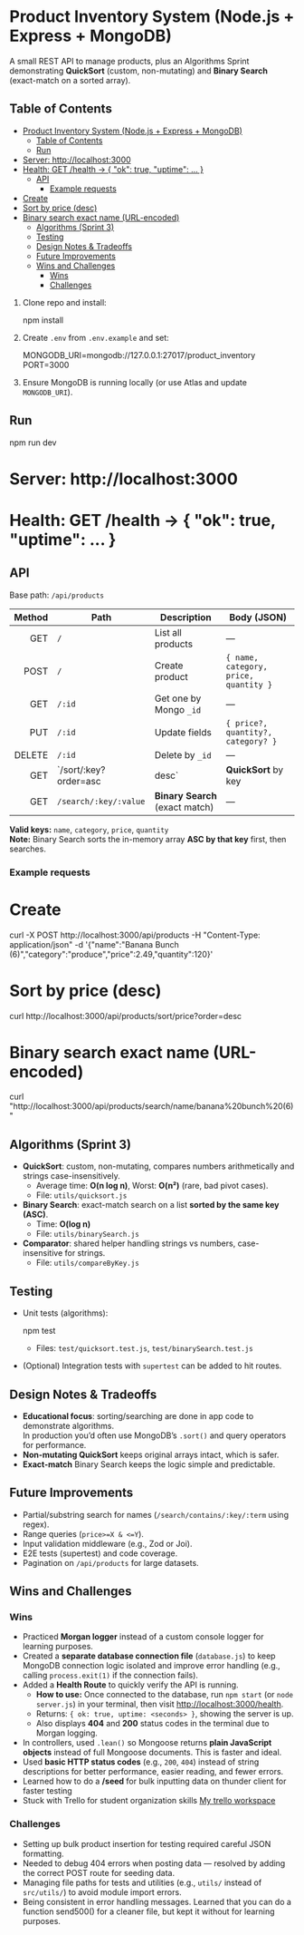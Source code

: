 # Product Inventory System (Node.js + Express + MongoDB)

A small REST API to manage products, plus an Algorithms Sprint demonstrating **QuickSort** (custom, non-mutating) and **Binary Search** (exact-match on a sorted array).

## Table of Contents
- [Product Inventory System (Node.js + Express + MongoDB)](#product-inventory-system-nodejs--express--mongodb)
  - [Table of Contents](#table-of-contents)
  - [Run](#run)
- [Server: http://localhost:3000](#server-httplocalhost3000)
- [Health: GET /health -\> { "ok": true, "uptime": ... }](#health-get-health----ok-true-uptime--)
  - [API](#api)
    - [Example requests](#example-requests)
- [Create](#create)
- [Sort by price (desc)](#sort-by-price-desc)
- [Binary search exact name (URL-encoded)](#binary-search-exact-name-url-encoded)
  - [Algorithms (Sprint 3)](#algorithms-sprint-3)
  - [Testing](#testing)
  - [Design Notes \& Tradeoffs](#design-notes--tradeoffs)
  - [Future Improvements](#future-improvements)
  - [Wins and Challenges](#wins-and-challenges)
    - [Wins](#wins)
    - [Challenges](#challenges)
1. Clone repo and install:
   
   npm install
   
2. Create `.env` from `.env.example` and set:
   
   MONGODB_URI=mongodb://127.0.0.1:27017/product_inventory
   PORT=3000
   
3. Ensure MongoDB is running locally (or use Atlas and update `MONGODB_URI`).

## Run

npm run dev
# Server: http://localhost:3000
# Health: GET /health -> { "ok": true, "uptime": ... }


## API
Base path: `/api/products`

| Method | Path                         | Description                          | Body (JSON)                                      |
|-------:|------------------------------|--------------------------------------|--------------------------------------------------|
| GET    | `/`                          | List all products                    | —                                                |
| POST   | `/`                          | Create product                       | `{ name, category, price, quantity }`            |
| GET    | `/:id`                       | Get one by Mongo `_id`               | —                                                |
| PUT    | `/:id`                       | Update fields                        | `{ price?, quantity?, category? }`               |
| DELETE | `/:id`                       | Delete by `_id`                      | —                                                |
| GET    | `/sort/:key?order=asc|desc` | **QuickSort** by key                 | —                                                |
| GET    | `/search/:key/:value`        | **Binary Search** (exact match)      | —                                                |

**Valid keys:** `name`, `category`, `price`, `quantity`  
**Note:** Binary Search sorts the in-memory array **ASC by that key** first, then searches.

### Example requests

# Create
curl -X POST http://localhost:3000/api/products   -H "Content-Type: application/json"   -d '{"name":"Banana Bunch (6)","category":"produce","price":2.49,"quantity":120}'

# Sort by price (desc)
curl http://localhost:3000/api/products/sort/price?order=desc

# Binary search exact name (URL-encoded)
curl "http://localhost:3000/api/products/search/name/banana%20bunch%20(6)"


## Algorithms (Sprint 3)
- **QuickSort**: custom, non-mutating, compares numbers arithmetically and strings case-insensitively.  
  - Average time: **O(n log n)**, Worst: **O(n²)** (rare, bad pivot cases).  
  - File: `utils/quicksort.js`
- **Binary Search**: exact-match search on a list **sorted by the same key (ASC)**.  
  - Time: **O(log n)**  
  - File: `utils/binarySearch.js`
- **Comparator**: shared helper handling strings vs numbers, case-insensitive for strings.  
  - File: `utils/compareByKey.js`

## Testing
- Unit tests (algorithms):
  
  npm test
  
  - Files: `test/quicksort.test.js`, `test/binarySearch.test.js`
- (Optional) Integration tests with `supertest` can be added to hit routes.

## Design Notes & Tradeoffs
- **Educational focus**: sorting/searching are done in app code to demonstrate algorithms.  
  In production you’d often use MongoDB’s `.sort()` and query operators for performance.
- **Non-mutating QuickSort** keeps original arrays intact, which is safer.
- **Exact-match** Binary Search keeps the logic simple and predictable.

## Future Improvements
- Partial/substring search for names (`/search/contains/:key/:term` using regex).
- Range queries (`price>=X & <=Y`).
- Input validation middleware (e.g., Zod or Joi).
- E2E tests (supertest) and code coverage.
- Pagination on `/api/products` for large datasets.

## Wins and Challenges

### Wins
- Practiced **Morgan logger** instead of a custom console logger for learning purposes.
- Created a **separate database connection file** (`database.js`) to keep MongoDB connection logic isolated and improve error handling (e.g., calling `process.exit(1)` if the connection fails).
- Added a **Health Route** to quickly verify the API is running.
  - **How to use:** Once connected to the database, run `npm start` (or `node server.js`) in your terminal, then visit [http://localhost:3000/health](http://localhost:3000/health).
  - Returns: `{ ok: true, uptime: <seconds> }`, showing the server is up.
  - Also displays **404** and **200** status codes in the terminal due to Morgan logging.
- In controllers, used `.lean()` so Mongoose returns **plain JavaScript objects** instead of full Mongoose documents. This is faster and ideal.
- Used **basic HTTP status codes** (e.g., `200`, `404`) instead of string descriptions for better performance, easier reading, and fewer errors.
- Learned how to do a **/seed** for bulk inputting data on thunder client for faster testing
- Stuck with Trello for student organization skills 
 [My trello workspace](https://trello.com/invite/b/68978276d4761946e452e6c0/ATTI89546435f6d85c5e45bd72a03c81e1abA2AAE497/product-inventory-system)

### Challenges
- Setting up bulk product insertion for testing required careful JSON formatting.
- Needed to debug 404 errors when posting data — resolved by adding the correct POST route for seeding data.
- Managing file paths for tests and utilities (e.g., `utils/` instead of `src/utils/`) to avoid module import errors.
- Being consistent in error handling messages. Learned that you can do a function send500() for a cleaner file, but kept it without for learning purposes.